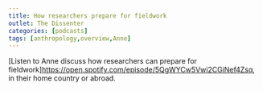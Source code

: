 ```yaml
---
title: How researchers prepare for fieldwork
outlet: The Dissenter
categories: [podcasts]
tags: [anthropology,overview,Anne]
---
```

[Listen to Anne discuss how researchers can prepare for fieldwork]<https://open.spotify.com/episode/5QgWYCw5Vwi2CGiNef4Zsq>, in their home country or abroad.
